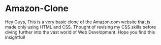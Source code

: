 # Amazon-Clone
Hey Guys, This is a very basic clone of the Amazon.com website that is made only using HTML and CSS. 
Thought of revising my CSS skills before diving further into the vast world of Web Development. Hope you find this insightful!

